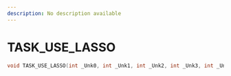 ```yaml
---
description: No description available 
---
```


# TASK_USE_LASSO

```cpp
void TASK_USE_LASSO(int _Unk0, int _Unk1, int _Unk2, int _Unk3, int _Unk4, int _Unk5);
```